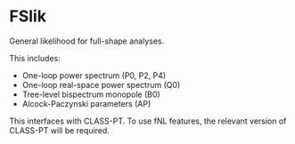 # FSlik

General likelihood for full-shape analyses.

This includes:
- One-loop power spectrum (P0, P2, P4)
- One-loop real-space power spectrum (Q0)
- Tree-level bispectrum monopole (B0)
- Alcock-Paczynski parameters (AP)

This interfaces with CLASS-PT. To use fNL features, the relevant version of CLASS-PT will be required.

